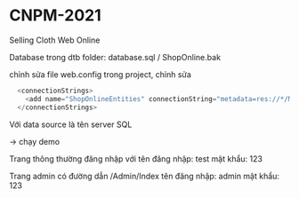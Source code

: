 # CNPM-2021
Selling Cloth Web Online

Database trong dtb folder: database.sql / ShopOnline.bak 

chỉnh sửa file web.config trong project, chỉnh sửa
```c sharp
  <connectionStrings>
    <add name="ShopOnlineEntities" connectionString="metadata=res://*/Models.Model1.csdl|res://*/Models.Model1.ssdl|res://*/Models.Model1.msl;provider=System.Data.SqlClient;provider connection string=&quot;data source=DESKTOP-5HMSITJ\SQLEXPRESS;initial catalog=ShopOnline;integrated security=True;MultipleActiveResultSets=True;App=EntityFramework&quot;" providerName="System.Data.EntityClient" />
  </connectionStrings>
```

Với data source là tên server SQL 

-> chạy demo

Trang thông thường đăng nhập với
	tên đăng nhập: test
	mật khẩu: 123

Trang admin có đường dẫn /Admin/Index
	tên đăng nhập: admin
	mật khẩu: 123
  
